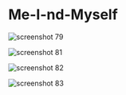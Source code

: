 # Me-I-nd-Myself

![screenshot 79](https://user-images.githubusercontent.com/31169310/39489731-2b4f2ae8-4da4-11e8-8f53-c6cd6d754097.png)


![screenshot 81](https://user-images.githubusercontent.com/31169310/39595865-4f292e60-4f2e-11e8-8038-90d81d9ebbba.png)

![screenshot 82](https://user-images.githubusercontent.com/31169310/39595868-506ab26c-4f2e-11e8-87e3-a40165999efd.png)

![screenshot 83](https://user-images.githubusercontent.com/31169310/39595870-5165fd3e-4f2e-11e8-8fb4-0908846c7707.png)


